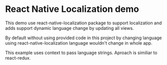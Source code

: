 # React Native Localization demo

This demo use react-native-localization package to support localization and adds support dynamic language change by updating all views.

By default without using provided code in this project by changing language using react-native-localization language wouldn't change in whole app.

This example uses context to pass language strings. Aproach is similiar to react-redux.
